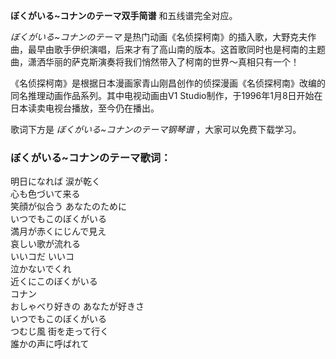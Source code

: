 

**ぼくがいる~コナンのテーマ双手简谱** 和五线谱完全对应。

_ぼくがいる~コナンのテーマ_
是热门动画《名侦探柯南》的插入歌，大野克夫作曲，最早由歌手伊织演唱，后来才有了高山南的版本。这首歌同时也是柯南的主题曲，潇洒华丽的萨克斯演奏将我们悄然带入了柯南的世界～真相只有一个！

《名侦探柯南》是根据日本漫画家青山刚昌创作的侦探漫画《名侦探柯南》改编的同名推理动画作品系列。其中电视动画由V1
Studio制作，于1996年1月8日开始在日本读卖电视台播放，至今仍在播出。

歌词下方是 _ぼくがいる~コナンのテーマ钢琴谱_ ，大家可以免费下载学习。

### ぼくがいる~コナンのテーマ歌词：

明日になれば 涙が乾く  
心も色づいて来る  
笑顔が似合う あなたのために  
いつでもこのぼくがいる  
満月が赤くにじんで見え  
哀しい歌が流れる  
いいコだ いいコ  
泣かないでくれ  
近くにこのぼくがいる  
コナン  
おしゃべり好きの あなたが好きさ  
いつでもこのぼくがいる  
つむじ風 街を走って行く  
誰かの声に呼ばれて

